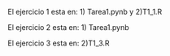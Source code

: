 El ejercicio 1 esta en: 1) Tarea1.pynb y 2)T1_1.R

El ejercicio 2 esta en: 1) Tarea1.pynb

El ejercicio 3 esta en: 2)T1_3.R
